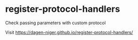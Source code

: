 # register-protocol-handlers
Check passing parameters with custom protocol

Visit https://dagen-niger.github.io/register-protocol-handlers/

